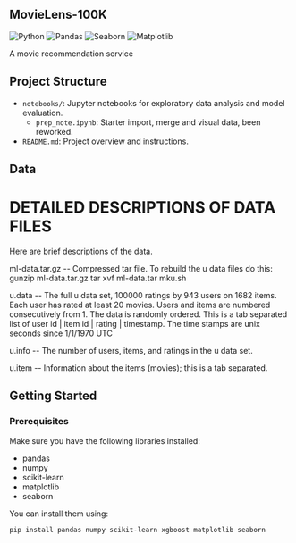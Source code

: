 ## MovieLens-100K

![Python](https://img.shields.io/badge/Python-3.11+-brightgreen)
![Pandas](https://img.shields.io/badge/Pandas-v2.2.2-white)
![Seaborn](https://img.shields.io/badge/Seaborn-v0.13.2-blue)
![Matplotlib](https://img.shields.io/badge/Matplotlib-v3.9.0-red)

A movie recommendation service

## Project Structure

- `notebooks/`: Jupyter notebooks for exploratory data analysis and model evaluation.
  - `prep_note.ipynb`: Starter import, merge and visual data, been reworked.
- `README.md`: Project overview and instructions.

## Data

# DETAILED DESCRIPTIONS OF DATA FILES
Here are brief descriptions of the data.

ml-data.tar.gz -- Compressed tar file. To rebuild the u data files do this:
gunzip ml-data.tar.gz
tar xvf ml-data.tar
mku.sh

u.data -- The full u data set, 100000 ratings by 943 users on 1682 items.
Each user has rated at least 20 movies. Users and items are
numbered consecutively from 1. The data is randomly
ordered. This is a tab separated list of
user id | item id | rating | timestamp.
The time stamps are unix seconds since 1/1/1970 UTC

u.info -- The number of users, items, and ratings in the u data set.

u.item -- Information about the items (movies); this is a tab separated.

## Getting Started

### Prerequisites

Make sure you have the following libraries installed:
- pandas
- numpy
- scikit-learn
- matplotlib
- seaborn

You can install them using:
```bash
pip install pandas numpy scikit-learn xgboost matplotlib seaborn
```
